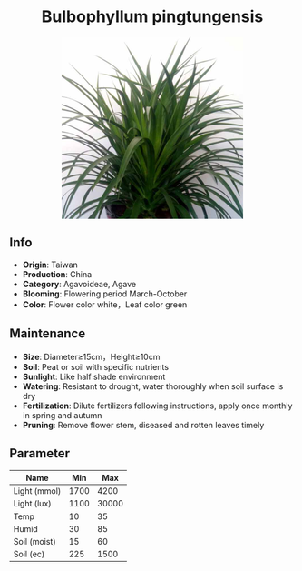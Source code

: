 <h1 align='center'>Bulbophyllum pingtungensis</h1>
<p align="center">
    <img 
        align='center'
        width='320'
        src="../images/bulbophyllum pingtungensis.png" 
        alt='Bulbophyllum pingtungensis' />
</p>

## Info

 - **Origin**: Taiwan
 - **Production**: China
 - **Category**: Agavoideae, Agave
 - **Blooming**: Flowering period March-October
 - **Color**: Flower color white，Leaf color green

## Maintenance

 - **Size**: Diameter≥15cm，Height≥10cm
 - **Soil**: Peat or soil with specific nutrients
 - **Sunlight**: Like half shade environment
 - **Watering**: Resistant to drought, water thoroughly when soil surface is dry
 - **Fertilization**: Dilute fertilizers following instructions, apply once monthly in spring and autumn
 - **Pruning**: Remove flower stem, diseased and rotten leaves timely

## Parameter

| Name         | Min  | Max   |
|--------------|------|-------|
| Light (mmol) | 1700 | 4200  |
| Light (lux)  | 1100 | 30000 |
| Temp         | 10    | 35    |
| Humid        | 30   | 85    |
| Soil (moist) | 15   | 60    |
| Soil (ec)    | 225  | 1500  |